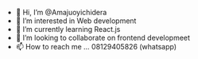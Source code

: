 - 👋 Hi, I’m @Amajuoyichidera
- 👀 I’m interested in Web development
- 🌱 I’m currently learning React.js
- 💞️ I’m looking to collaborate on frontend developmeet
- 📫 How to reach me ... 08129405826 (whatsapp)

<!---
Amajuoyichidera/Amajuoyichidera is a ✨ special ✨ repository because its `README.md` (this file) appears on your GitHub profile.
You can click the Preview link to take a look at your changes.
--->
